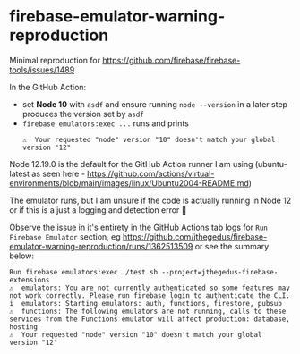 # firebase-emulator-warning-reproduction

Minimal reproduction for https://github.com/firebase/firebase-tools/issues/1489

In the GitHub Action:

- set **Node 10** with `asdf` and ensure running `node --version` in a later step produces the version set by `asdf`
- `firebase emulators:exec ...` runs and prints
	```
	⚠  Your requested "node" version "10" doesn't match your global version "12"
	```

Node 12.19.0 is the default for the GitHub Action runner I am using (ubuntu-latest as seen here - https://github.com/actions/virtual-environments/blob/main/images/linux/Ubuntu2004-README.md)

The emulator runs, but I am unsure if the code is actually running in Node 12 or if this is a just a logging and detection error :shrug: 

Observe the issue in it's entirety in the GitHub Actions tab logs for `Run Firebase Emulator` section, eg https://github.com/jthegedus/firebase-emulator-warning-reproduction/runs/1362513509 or see the summary below:

```
Run firebase emulators:exec ./test.sh --project=jthegedus-firebase-extensions
⚠  emulators: You are not currently authenticated so some features may not work correctly. Please run firebase login to authenticate the CLI.
i  emulators: Starting emulators: auth, functions, firestore, pubsub
⚠  functions: The following emulators are not running, calls to these services from the Functions emulator will affect production: database, hosting
⚠  Your requested "node" version "10" doesn't match your global version "12"
```
